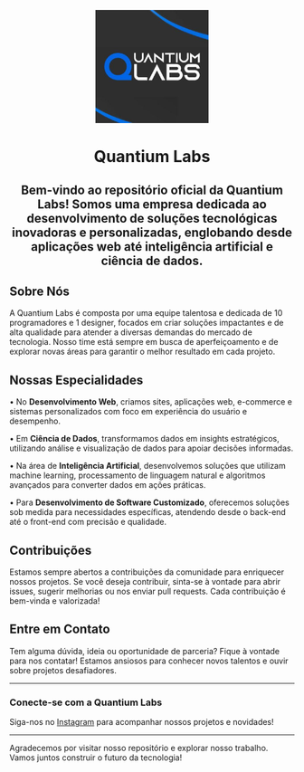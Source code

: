 <p align="center">
<img style="align:center;" src="https://github.com/quantiumlabs/.github/blob/main/assets/quantium.jpg" alt="Quantium logo" width="200" />
</p>

<h1 align="center">Quantium Labs</h1>
<h2 align="center">
Bem-vindo ao repositório oficial da Quantium Labs! Somos uma empresa dedicada ao desenvolvimento de soluções tecnológicas inovadoras e personalizadas, englobando desde aplicações web até inteligência artificial e ciência de dados.</h2>
<p align="center">

## Sobre Nós

A Quantium Labs é composta por uma equipe talentosa e dedicada de 10 programadores e 1 designer, focados em criar soluções impactantes e de alta qualidade para atender a diversas demandas do mercado de tecnologia. Nosso time está sempre em busca de aperfeiçoamento e de explorar novas áreas para garantir o melhor resultado em cada projeto.

## Nossas Especialidades

• No **Desenvolvimento Web**, criamos sites, aplicações web, e-commerce e sistemas personalizados com foco em experiência do usuário e desempenho.

• Em **Ciência de Dados**, transformamos dados em insights estratégicos, utilizando análise e visualização de dados para apoiar decisões informadas.

• Na área de **Inteligência Artificial**, desenvolvemos soluções que utilizam machine learning, processamento de linguagem natural e algoritmos avançados para converter dados em ações práticas.

• Para **Desenvolvimento de Software Customizado**, oferecemos soluções sob medida para necessidades específicas, atendendo desde o back-end até o front-end com precisão e qualidade. 

## Contribuições

Estamos sempre abertos a contribuições da comunidade para enriquecer nossos projetos. Se você deseja contribuir, sinta-se à vontade para abrir issues, sugerir melhorias ou nos enviar pull requests. Cada contribuição é bem-vinda e valorizada!

## Entre em Contato

Tem alguma dúvida, ideia ou oportunidade de parceria? Fique à vontade para nos contatar! Estamos ansiosos para conhecer novos talentos e ouvir sobre projetos desafiadores.

---

### Conecte-se com a Quantium Labs

Siga-nos no [Instagram](https://www.instagram.com/quantiumlabs/) para acompanhar nossos projetos e novidades!

---

Agradecemos por visitar nosso repositório e explorar nosso trabalho. Vamos juntos construir o futuro da tecnologia!

